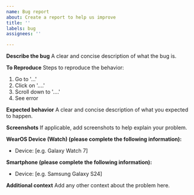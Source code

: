 ```yaml
---
name: Bug report
about: Create a report to help us improve
title: ''
labels: bug
assignees: ''

---
```


**Describe the bug**
A clear and concise description of what the bug is.

**To Reproduce**
Steps to reproduce the behavior:
1. Go to '...'
2. Click on '....'
3. Scroll down to '....'
4. See error

**Expected behavior**
A clear and concise description of what you expected to happen.

**Screenshots**
If applicable, add screenshots to help explain your problem.

**WearOS Device (Watch) (please complete the following information):**
 - Device: [e.g. Galaxy Watch 7]

**Smartphone (please complete the following information):**
 - Device: [e.g. Samsung Galaxy S24]

**Additional context**
Add any other context about the problem here.
